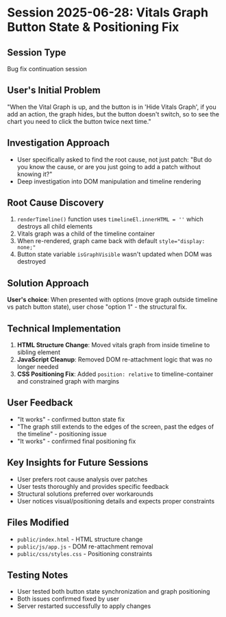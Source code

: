 # Session 2025-06-28: Vitals Graph Button State & Positioning Fix

## Session Type
Bug fix continuation session

## User's Initial Problem
"When the Vital Graph is up, and the button is in 'Hide Vitals Graph', if you add an action, the graph hides, but the button doesn't switch, so to see the chart you need to click the button twice next time."

## Investigation Approach
- User specifically asked to find the root cause, not just patch: "But do you know the cause, or are you just going to add a patch without knowing it?"
- Deep investigation into DOM manipulation and timeline rendering

## Root Cause Discovery
1. `renderTimeline()` function uses `timelineEl.innerHTML = ''` which destroys all child elements
2. Vitals graph was a child of the timeline container
3. When re-rendered, graph came back with default `style="display: none;"`
4. Button state variable `isGraphVisible` wasn't updated when DOM was destroyed

## Solution Approach
**User's choice**: When presented with options (move graph outside timeline vs patch button state), user chose "option 1" - the structural fix.

## Technical Implementation
1. **HTML Structure Change**: Moved vitals graph from inside timeline to sibling element
2. **JavaScript Cleanup**: Removed DOM re-attachment logic that was no longer needed
3. **CSS Positioning Fix**: Added `position: relative` to timeline-container and constrained graph with margins

## User Feedback
- "It works" - confirmed button state fix
- "The graph still extends to the edges of the screen, past the edges of the timeline" - positioning issue
- "It works" - confirmed final positioning fix

## Key Insights for Future Sessions
- User prefers root cause analysis over patches
- User tests thoroughly and provides specific feedback
- Structural solutions preferred over workarounds
- User notices visual/positioning details and expects proper constraints

## Files Modified
- `public/index.html` - HTML structure change
- `public/js/app.js` - DOM re-attachment removal  
- `public/css/styles.css` - Positioning constraints

## Testing Notes
- User tested both button state synchronization and graph positioning
- Both issues confirmed fixed by user
- Server restarted successfully to apply changes
